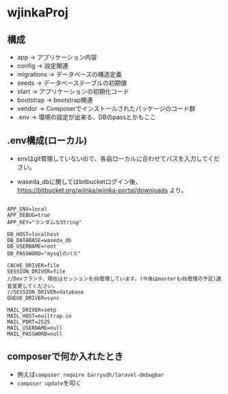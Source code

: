 # wjinkaProj

## 構成
* app -> アプリケーション内容
* config -> 設定関連
* migrations -> データベースの構造定義
* seeds -> データベーステーブルの初期値
* start -> アプリケーションの初期化コード
* bootstrap -> bootstrap関連
* vendor -> Composerでインストールされたパッケージのコード群
* .env -> 環境の設定が出来る、DBのpassとかもここ


## .env構成(ローカル)

* envはgit管理していないので、各自ローカルに合わせてパスを入力してください。

* waseda_dbに関してはbitbucketログイン後、
https://bitbucket.org/wjinka/wjinka-portal/downloads
より。



```

APP_ENV=local
APP_DEBUG=true
APP_KEY="ランダムなString"

DB_HOST=localhost
DB_DATABASE=waseda_db
DB_USERNAME=root
DB_PASSWORD="mysqlのパス"

CACHE_DRIVER=file
SESSION_DRIVER=file
//Devブランチ、現在はセッションをdb管理しています。(今後はmasterもdb管理の予定)適宜変更してください。
//SESSION_DRIVER=database
QUEUE_DRIVER=sync

MAIL_DRIVER=smtp
MAIL_HOST=mailtrap.io
MAIL_PORT=2525
MAIL_USERNAME=null
MAIL_PASSWORD=null

```
## composerで何か入れたとき
* 例えば`composer require barryvdh/laravel-debugbar`
* `composer update`を叩く